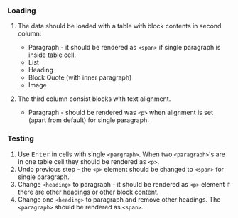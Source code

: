 ### Loading

1. The data should be loaded with a table with block contents in second column:

    * Paragraph - it should be rendered as `<span>` if single paragraph is inside table cell.
    * List
    * Heading
    * Block Quote (with inner paragraph)
    * Image

2. The third column consist blocks with text alignment.
    * Paragraph - should be rendered was `<p>` when alignment is set (apart from default) for single paragraph.

### Testing

1. Use <kbd>Enter</kbd> in cells with single `<pargraph>`. When two `<paragraph>`'s are in one table cell they should be rendered as `<p>`.
2. Undo previous step - the `<p>` element should be changed to `<span>` for single paragraph.
3. Change `<heading>` to paragraph - it should be rendered as `<p>` element if there are other headings or other block content.
4. Change one `<heading>` to paragraph and remove other headings. The `<paragraph>` should be rendered as `<span>`. 
